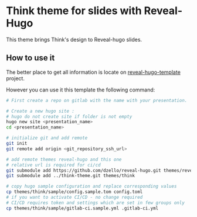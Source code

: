# Think theme for slides with Reveal-Hugo

This theme brings Think's design to Reveal-hugo slides.

## How to use it

The better place to get all information is locate on [reveal-hugo-template](https://gitlab.com/thinkfr/formations/reveal-hugo-template) project.

However you can use it this template the following command:

```bash
# First create a repo on gitlab with the name with your presentation.

# Create a new hugo site :
# hugo do not create site if folder is not empty
hugo new site <presentation_name>
cd <presentation_name>

# initialize git and add remote
git init
git remote add origin <git_repository_ssh_url>

# add remote themes reveal-hugo and this one
# relative url is required for ci/cd
git submodule add https://github.com/dzello/reveal-hugo.git themes/reveal-hugo
git submodule add ../think-theme.git themes/think

# copy hugo sample configuration and replace corresponding values
cp themes/think/sample/config.sample.tom config.toml
# if you want to activate CI/CD - no change required
# CI/CD requires token and settings which are set in few groups only
cp themes/think/sample/gitlab-ci.sample.yml .gitlab-ci.yml

```
